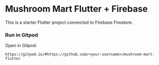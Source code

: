 # Mushroom Mart Flutter + Firebase

This is a starter Flutter project connected to Firebase Firestore.

### Run in Gitpod
Open in Gitpod:
```
https://gitpod.io/#https://github.com/<your-username>/mushroom-mart-flutter
```

